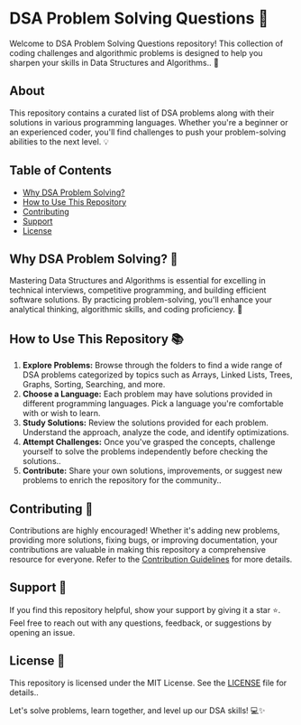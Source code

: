 # DSA Problem Solving Questions 🧩

Welcome to DSA Problem Solving Questions repository! This collection of coding challenges and algorithmic problems is designed to help you sharpen your skills in Data Structures and Algorithms.. 🚀

## About
This repository contains a curated list of DSA problems along with their solutions in various programming languages. Whether you're a beginner or an experienced coder, you'll find challenges to push your problem-solving abilities to the next level. 💡

## Table of Contents
- [Why DSA Problem Solving?](#why-dsa-problem-solving)
- [How to Use This Repository](#how-to-use-this-repository)
- [Contributing](#contributing)
- [Support](#support)
- [License](#license)

## Why DSA Problem Solving? 🤔
Mastering Data Structures and Algorithms is essential for excelling in technical interviews, competitive programming, and building efficient software solutions. By practicing problem-solving, you'll enhance your analytical thinking, algorithmic skills, and coding proficiency. 💪

## How to Use This Repository 📚
1. **Explore Problems:** Browse through the folders to find a wide range of DSA problems categorized by topics such as Arrays, Linked Lists, Trees, Graphs, Sorting, Searching, and more.
2. **Choose a Language:** Each problem may have solutions provided in different programming languages. Pick a language you're comfortable with or wish to learn.
3. **Study Solutions:** Review the solutions provided for each problem. Understand the approach, analyze the code, and identify optimizations.
4. **Attempt Challenges:** Once you've grasped the concepts, challenge yourself to solve the problems independently before checking the solutions..
5. **Contribute:** Share your own solutions, improvements, or suggest new problems to enrich the repository for the community..

## Contributing 🤝
Contributions are highly encouraged! Whether it's adding new problems, providing more solutions, fixing bugs, or improving documentation, your contributions are valuable in making this repository a comprehensive resource for everyone. Refer to the [Contribution Guidelines](CONTRIBUTING.md) for more details.

## Support 🌟
If you find this repository helpful, show your support by giving it a star ⭐️. Feel free to reach out with any questions, feedback, or suggestions by opening an issue.

## License 📝
This repository is licensed under the MIT License. See the [LICENSE](LICENSE) file for details..

Let's solve problems, learn together, and level up our DSA skills! 💻✨
